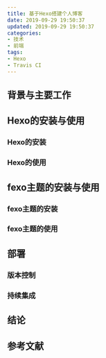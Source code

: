 ```yaml
---
title: 基于Hexo搭建个人博客
date: 2019-09-29 19:50:37
updated: 2019-09-29 19:50:37
categories:
- 技术
- 前端
tags:
- Hexo
- Travis CI
---
```


## 背景与主要工作

## Hexo的安装与使用

### Hexo的安装

### Hexo的使用

## fexo主题的安装与使用

### fexo主题的安装

### fexo主题的使用

## 部署

### 版本控制

### 持续集成

## 结论

## 参考文献